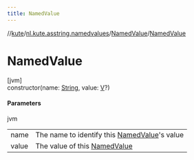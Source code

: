 ```yaml
---
title: NamedValue
---
```

//[kute](../../../index.html)/[nl.kute.asstring.namedvalues](../index.html)/[NamedValue](index.html)/[NamedValue](-named-value.html)



# NamedValue



[jvm]\
constructor(name: [String](https://kotlinlang.org/api/latest/jvm/stdlib/kotlin/-string/index.html), value: [V](index.html)?)



#### Parameters


jvm

| | |
|---|---|
| name | The name to identify this [NamedValue](index.html)'s value |
| value | The value of this [NamedValue](index.html) |




